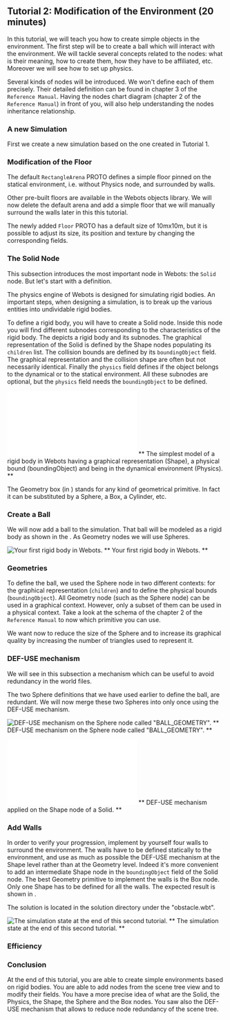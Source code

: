 ## Tutorial 2: Modification of the Environment (20 minutes)

In this tutorial, we will teach you how to create simple objects in the
environment. The first step will be to create a ball which will interact with
the environment. We will tackle several concepts related to the nodes: what is
their meaning, how to create them, how they have to be affiliated, etc. Moreover
we will see how to set up physics.

Several kinds of nodes will be introduced. We won't define each of them
precisely. Their detailed definition can be found in chapter 3 of the `Reference
Manual`. Having the nodes chart diagram (chapter 2 of the `Reference Manual`) in
front of you, will also help understanding the nodes inheritance relationship.

### A new Simulation

First we create a new simulation based on the one created in Tutorial 1.

### Modification of the Floor

The default `RectangleArena` PROTO defines a simple floor pinned on the statical
environment, i.e. without Physics node, and surrounded by walls.

Other pre-built floors are available in the Webots objects library. We will now
delete the default arena and add a simple floor that we will manually surround
the walls later in this this tutorial.

The newly added `Floor` PROTO has a default size of 10mx10m, but it is possible
to adjust its size, its position and texture by changing the corresponding
fields.

### The Solid Node

This subsection introduces the most important node in Webots: the `Solid` node.
But let's start with a definition.

The physics engine of Webots is designed for simulating rigid bodies. An
important steps, when designing a simulation, is to break up the various
entities into undividable rigid bodies.

To define a rigid body, you will have to create a Solid node. Inside this node
you will find different subnodes corresponding to the characteristics of the
rigid body. The  depicts a rigid body and its subnodes. The graphical
representation of the Solid is defined by the Shape nodes populating its
`children` list. The collision bounds are defined by its `boundingObject` field.
The graphical representation and the collision shape are often but not
necessarily identical. Finally the `physics` field defines if the object belongs
to the dynamical or to the statical environment. All these subnodes are
optional, but the `physics` field needs the `boundingObject` to be defined.

![
     The simplest model of a rigid body in Webots having a graphical representation (Shape),
     a physical bound (boundingObject) and being in the dynamical environment (Physics).
    ](pdf/tutorial_solid.pdf)
**
     The simplest model of a rigid body in Webots having a graphical representation (Shape),
     a physical bound (boundingObject) and being in the dynamical environment (Physics).
    **

The Geometry box (in ) stands for any kind of geometrical primitive. In fact it
can be substituted by a Sphere, a Box, a Cylinder, etc.

### Create a Ball

We will now add a ball to the simulation. That ball will be modeled as a rigid
body as shown in the . As Geometry nodes we will use Spheres.

![
     Your first rigid body in Webots.
    ](png/tutorial_ball.png)
**
     Your first rigid body in Webots.
    **

### Geometries

To define the ball, we used the Sphere node in two different contexts: for the
graphical representation (`children`) and to define the physical bounds
(`boundingObject`). All Geometry node (such as the Sphere node) can be used in a
graphical context. However, only a subset of them can be used in a physical
context. Take a look at the schema of the chapter 2 of the `Reference Manual` to
now which primitive you can use.

We want now to reduce the size of the Sphere and to increase its graphical
quality by increasing the number of triangles used to represent it.

### DEF-USE mechanism

We will see in this subsection a mechanism which can be useful to avoid
redundancy in the world files.

The two Sphere definitions that we have used earlier to define the ball, are
redundant. We will now merge these two Spheres into only once using the DEF-USE
mechanism.

![
    DEF-USE mechanism on the Sphere node called "BALL_GEOMETRY".
   ](png/tutorial_def_use.png)
**
    DEF-USE mechanism on the Sphere node called "BALL_GEOMETRY".
   **

![
    DEF-USE mechanism applied on the Shape node of a Solid.
   ](pdf/tutorial_def_use_shape.pdf)
**
    DEF-USE mechanism applied on the Shape node of a Solid.
   **

### Add Walls

In order to verify your progression, implement by yourself four walls to
surround the environment. The walls have to be defined statically to the
environment, and use as much as possible the DEF-USE mechanism at the Shape
level rather than at the Geometry level. Indeed it's more convenient to add an
intermediate Shape node in the `boundingObject` field of the Solid node. The
best Geometry primitive to implement the walls is the Box node. Only one Shape
has to be defined for all the walls. The expected result is shown in .

The solution is located in the solution directory under the "obstacle.wbt".

![
    The simulation state at the end of this second tutorial.
   ](png/tutorial_walls.png)
**
    The simulation state at the end of this second tutorial.
   **

### Efficiency

### Conclusion

At the end of this tutorial, you are able to create simple environments based on
rigid bodies. You are able to add nodes from the scene tree view and to modify
their fields. You have a more precise idea of what are the Solid, the Physics,
the Shape, the Sphere and the Box nodes. You saw also the DEF-USE mechanism that
allows to reduce node redundancy of the scene tree.

